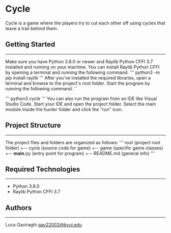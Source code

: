 # Cycle
Cycle is a game where the players try to cut each other off using cycles that leave a trail behind them.

## Getting Started
---
Make sure you have Python 3.8.0 or newer and Raylib Python CFFI 3.7 installed and running on your machine. You can install Raylib Python CFFI by opening a terminal and running the following command.
'''
python3 -m pip install raylib
'''
After you've installed the required libraries, open a terminal and browse to the project's root folder. Start the program by running the following command.```

'''
python3 cycle
'''
You can also run the program from an IDE like Visual Studio Code. Start your IDE and open the 
project folder. Select the main module inside the hunter folder and click the "run" icon.

## Project Structure
---
The project files and folders are organized as follows:
'''
root                    (project root folder)
+-- cycle               (source code for game)
  +-- game              (specific game classes)
  +-- __main__.py       (entry point for program)
+-- README.md           (general info)
'''

## Required Technologies
---
* Python 3.8.0
* Raylib Python CFFI 3.7

## Authors
---
Luca Gaviraghi  gav22002@byui.edu
